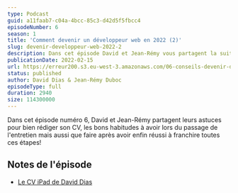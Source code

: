 ```yaml
---
type: Podcast
guid: a11faab7-c04a-4bcc-85c3-d42d5f5fbcc4
episodeNumber: 6
season: 1
title: 'Comment devenir un développeur web en 2022 (2)'
slug: devenir-developpeur-web-2022-2
description: Dans cet épisode David et Jean-Rémy vous partagent la suite de leurs astuces pour rédiger un CV, trouver un travail dans développement web et le garder en 2022!
publicationDate: 2022-02-15
url: https://erreur200.s3.eu-west-3.amazonaws.com/06-conseils-devenir-developpeur-web-2022-2.mp3
status: published
author: David Dias & Jean-Rémy Duboc
episodeType: full
duration: 2940
size: 114300000
---
```


Dans cet épisode numéro 6, David et Jean-Rémy partagent leurs astuces pour bien rédiger son CV, les bons habitudes à avoir lors du passage de l'entretien mais aussi que faire après avoir enfin réussi à franchire toutes ces étapes!

## Notes de l'épisode

- [Le CV iPad de David Dias](https://www.helloworkplace.fr/cv-au-design-d-ipad-de-david-dias/)

